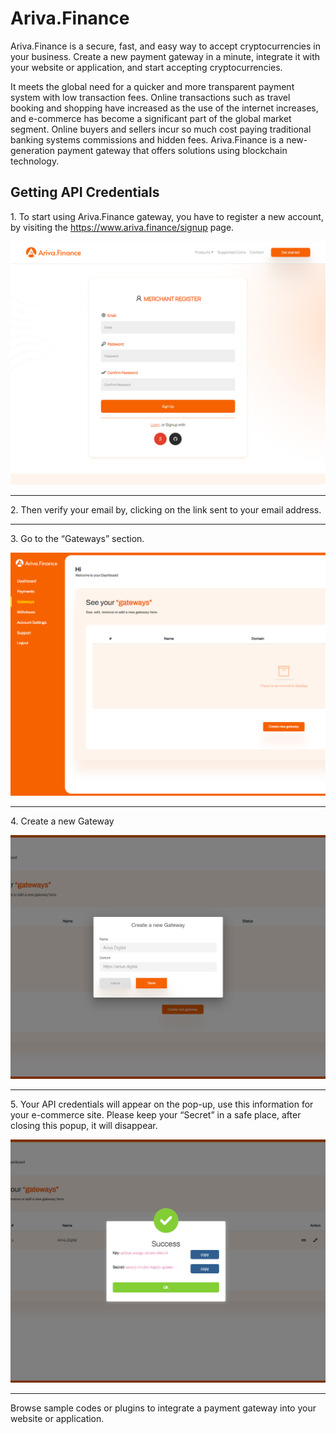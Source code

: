 <h1>Ariva.Finance</h1>
<p>Ariva.Finance is a secure, fast, and easy way to accept cryptocurrencies in your business. Create a new payment gateway in a minute, integrate it with your website or application, and start accepting cryptocurrencies.</p>
<p>It meets the global need for a quicker and more transparent payment system with low transaction fees. Online transactions such as travel booking and shopping have increased as the use of the internet increases, and e-commerce has become a significant part of the global market segment. Online buyers and sellers incur so much cost paying traditional banking systems commissions and hidden fees. Ariva.Finance is a new-generation payment gateway that offers solutions using blockchain technology.</p>
<h2>Getting API Credentials</h2>
<p>1. To start using Ariva.Finance gateway, you have to register a new account, by visiting the <a href="https://www.ariva.finance/signup">https://www.ariva.finance/signup</a> page.</p>
<img src="src/images/signup.jpg" />
<hr/>
<p>2. Then verify your email by, clicking on the link sent to your email address.</p>
<hr/>
<p>3. Go to the “Gateways” section.</p>
<img src="src/images/gateways.jpg" />
<hr/>
<p>4. Create a new Gateway</p>
<img src="src/images/create-a-new-gateway.jpg" />
<hr/>
<p>5. Your API credentials will appear on the pop-up, use this information for your e-commerce site. Please keep your “Secret” in a safe place, after closing this popup, it will disappear.</p>
<img src="src/images/api-secret.jpg" />
<hr/>
<p>Browse sample codes or plugins to integrate a payment gateway into your website or application.</p>
